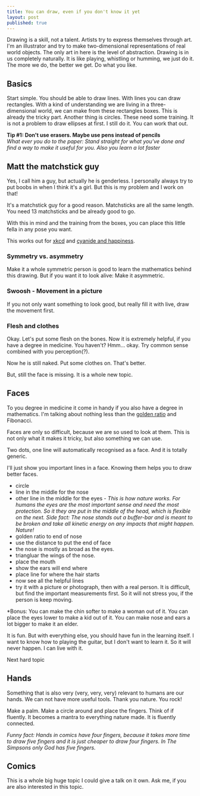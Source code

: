 ```yaml
---
title: You can draw, even if you don't know it yet
layout: post
published: true
---
```


Drawing is a skill, not a talent. Artists try to express themselves through art. I'm an illustrator and try to make two-dimensional representations of real world objects. The only art in here is the level of abstraction. Drawing is in us completely naturally. It is like playing, whistling or humming, we just do it. The more we do, the better we get. Do what you like.

## Basics

Start simple. You should be able to draw lines. With lines you can draw rectangles. With a kind of understanding we are living in a three-dimensional world, we can make from these rectangles boxes. This is already the tricky part. Another thing is circles. These need some training. It is not a problem to draw ellipses at first. I still do it. You can work that out.

**Tip #1: Don't use erasers. Maybe use pens instead of pencils**  
*What ever you do to the paper: Stand straight for what you've done and find a way to make it useful for you. Also you learn a lot faster*

## Matt the matchstick guy

Yes, I call him a guy, but actually he is genderless. I personally always try to put boobs in when I think it's a girl. But this is my problem and I work on that!

It's a matchstick guy for a good reason. Matchsticks are all the same length. You need 13 matchsticks and be already good to go.

With this in mind and the training from the boxes, you can place this little fella in any pose you want.

This works out for [xkcd](http://www.xkcd.com/) and [cyanide and happiness](http://explosm.net/comics/).

### Symmetry vs. asymmetry

Make it a whole symmetric person is good to learn the mathematics behind this drawing. But if you want it to look alive: Make it asymmetric.

### Swoosh - Movement in a picture

If you not only want something to look good, but really fill it with live, draw the movement first.

### Flesh and clothes

Okay. Let's put some flesh on the bones. Now it is extremely helpful, if you have a degree in medicine. You haven't? Hmm... okay. Try common sense combined with you perception(?).

Now he is still naked. Put some clothes on. That's better.

But, still the face is missing. It is a whole new topic.

## Faces
To you degree in medicine it come in handy if you also have a degree in mathematics. I'm talking about nothing less than the [golden ratio](https://en.wikipedia.org/wiki/Golden_ratio) and Fibonacci.

Faces are only so difficult, because we are so used to look at them. This is not only what it makes it tricky, but also something we can use.

Two dots, one line will automatically recognised as a face. And it is totally generic.

I'll just show you important lines in a face. Knowing them helps you to draw better faces.

* circle
* line in the middle for the nose
* other line in the middle for the eyes - *This is how nature works. For humans the eyes are the most important sense and need the most protection. So it they are put in the middle of the head, which is flexible on the next. Side fact: The nose stands out a buffer-bar and is meant to be broken and take all kinetic energy on any impacts that might happen. Nature!*
* golden ratio to end of nose
* use the distance to put the end of face
* the nose is mostly as broad as the eyes.
* triangluar the wings of the nose.
* place the mouth
* show the ears will end where
* place line for where the hair starts
* now see all the helpful lines
* try it with a picture or photograph, then with a real person. It is difficult, but find the important measurements first. So it will not stress you, if the person is keep moving.

*Bonus: You can make the chin softer to make a woman out of it. You can place the eyes lower to make a kid out of it. You can make nose and ears a lot bigger to make it an elder.

It is fun. But with everything else, you should have fun in the learning itself. I want to know how to playing the guitar, but I don't want to learn it. So it will never happen. I can live with it.

Next hard topic

## Hands

Something that is also very (very, very, very) relevant to humans are our hands. We can not have more useful tools. Thank you nature. You rock!

Make a palm. Make a circle around and place the fingers. Think of if fluently. It becomes a mantra to everything nature made. It is fluently connected.

*Funny fact: Hands in comics have four fingers, because it takes more time to draw five fingers and it is just cheaper to draw four fingers. In The Simpsons only God has five fingers.*

## Comics

This is a whole big huge topic I could give a talk on it own. Ask me, if you are also interested in this topic.